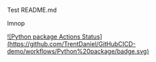 Test README.md

lmnop

[![Python package Actions Status]
(https://github.com/TrentDaniel/GitHubCICD-demo/workflows/Python%20package/badge.svg)](https://github.com/TrentDaniel/GitHubCICD-demo/actions)

